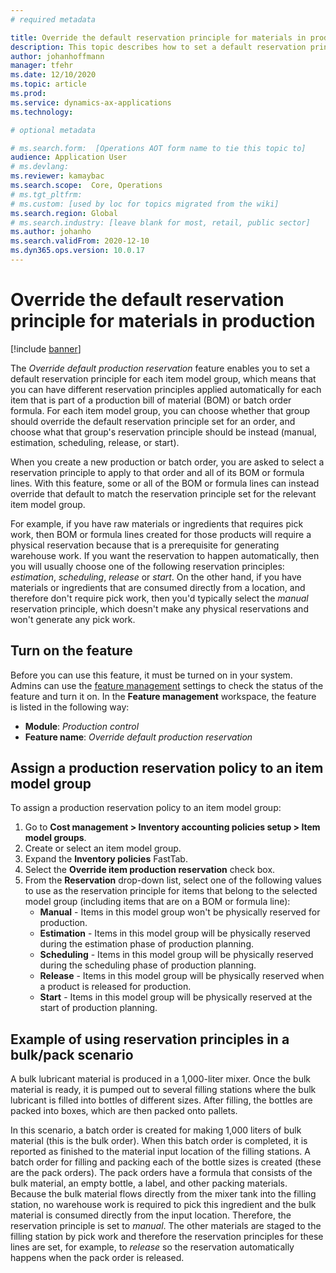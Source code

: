 ```yaml
---
# required metadata

title: Override the default reservation principle for materials in production
description: This topic describes how to set a default reservation principle for each item model group, which lets you can have different reservation principles applied automatically for each item that is part of a production bill of material (BOM) or batch order formula 
author: johanhoffmann
manager: tfehr
ms.date: 12/10/2020
ms.topic: article
ms.prod: 
ms.service: dynamics-ax-applications
ms.technology: 

# optional metadata

# ms.search.form:  [Operations AOT form name to tie this topic to]
audience: Application User
# ms.devlang: 
ms.reviewer: kamaybac
ms.search.scope:  Core, Operations
# ms.tgt_pltfrm: 
# ms.custom: [used by loc for topics migrated from the wiki]
ms.search.region: Global
# ms.search.industry: [leave blank for most, retail, public sector]
ms.author: johanho
ms.search.validFrom: 2020-12-10
ms.dyn365.ops.version: 10.0.17
---
```


# Override the default reservation principle for materials in production

[!include [banner](../includes/banner.md)]

The *Override default production reservation* feature enables you to set a default reservation principle for each item model group, which means that you can have different reservation principles applied automatically for each item that is part of a production bill of material (BOM) or batch order formula. For each item model group, you can choose whether that group should override the default reservation principle set for an order, and choose what that group's reservation principle should be instead (manual, estimation, scheduling, release, or start).

When you create a new production or batch order, you are asked to select a reservation principle to apply to that order and all of its BOM or formula lines. With this feature, some or all of the BOM or formula lines can instead override that default to match the reservation principle set for the relevant item model group.

For example, if you have raw materials or ingredients that requires pick work, then BOM or formula lines created for those products will require a physical reservation because that is a prerequisite for generating warehouse work. If you want the reservation to happen automatically, then you will usually choose one of the following reservation principles: *estimation*, *scheduling*, *release* or *start*. On the other hand, if you have materials or ingredients that are consumed directly from a location, and therefore don't require pick work, then you'd typically select the *manual* reservation principle, which doesn't make any physical reservations and won't generate any pick work.

## Turn on the feature

Before you can use this feature, it must be turned on in your system. Admins can use the [feature management](../../fin-ops-core/fin-ops/get-started/feature-management/feature-management-overview.md) settings to check the status of the feature and turn it on. In the **Feature management** workspace, the feature is listed in the following way:

- **Module**: *Production control*
- **Feature name**: *Override default production reservation*

## Assign a production reservation policy to an item model group

To assign a production reservation policy to an item model group:

1. Go to **Cost management &gt; Inventory accounting policies setup &gt; Item model groups**.
1. Create or select an item model group.
1. Expand the **Inventory policies** FastTab.
1. Select the **Override item production reservation** check box.
1. From the **Reservation** drop-down list, select one of the following values to use as the reservation principle for items that belong to the selected model group (including items that are on a BOM or formula line):
    - **Manual** - Items in this model group won't be physically reserved for production.
    - **Estimation** - Items in this model group will be physically reserved during the estimation phase of production planning.
    - **Scheduling** - Items in this model group will be physically reserved during the scheduling phase of production planning.
    - **Release** - Items in this model group will be physically reserved when a product is released for production.
    - **Start** - Items in this model group will be physically reserved at the start of production planning.

## Example of using reservation principles in a bulk/pack scenario

A bulk lubricant material is produced in a 1,000-liter mixer. Once the bulk material is ready, it is pumped out to several filling stations where the bulk lubricant is filled into bottles of different sizes. After filling, the bottles are packed into boxes, which are then packed onto pallets.

In this scenario, a batch order is created for making 1,000 liters of bulk material (this is the bulk order). When this batch order is completed, it is reported as finished to the material input location of the filling stations. A batch order for filling and packing each of the bottle sizes is created (these are the pack orders). The pack orders have a formula that consists of the bulk material, an empty bottle, a label, and other packing materials. Because the bulk material flows directly from the mixer tank into the filling station, no warehouse work is required to pick this ingredient and the bulk material is consumed directly from the input location. Therefore, the reservation principle is set to *manual*. The other materials are staged to the filling station by pick work and therefore the reservation principles for these lines are set, for example, to *release* so the reservation automatically happens when the pack order is released.
